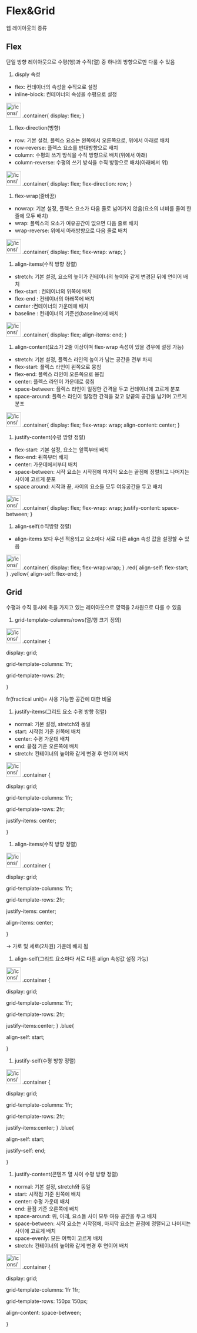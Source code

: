 # **Flex&Grid**

웹 레이아웃의 종류

## Flex

단일 방향 레이아웃으로 수평(행)과 수직(열) 중 하나의 방향으로만 다룰 수 있음

1. disply 속성
- flex: 컨테이너의 속성을 수직으로 설정
- inline-block: 컨테이너의 속성을 수평으로 설정

<aside>
<img src="/icons/playback-play_brown.svg" alt="/icons/playback-play_brown.svg" width="40px" /> .container{
 display: flex;
}

</aside>

1. flex-direction(방향)
- row: 기본 설정, 플렉스 요소는 왼쪽에서 오른쪽으로, 위에서 아래로 배치
- row-reverse: 플렉스 요소를 반대방향으로 배치
- column: 수평의 쓰기 방식을 수직 방향으로 배치(위에서 아래)
- column-reverse: 수평의 쓰기 방식을 수직 방향으로 배치(아래에서 위)

<aside>
<img src="/icons/playback-play_brown.svg" alt="/icons/playback-play_brown.svg" width="40px" /> .container{
 display: flex;
 flex-direction: row;
}

</aside>

1. flex-wrap(줄바꿈)
- nowrap: 기본 설정, 플렉스 요소가 다음 줄로 넘어가지 않음(요소의 너비를 줄여 한 줄에 모두 배치)
- wrap: 플렉스의 요소가 여유공간이 없으면 다음 줄로 배치
- wrap-reverse: 위에서 아래방향으로 다음 줄로 배치

<aside>
<img src="/icons/playback-play_brown.svg" alt="/icons/playback-play_brown.svg" width="40px" /> .container{
 display: flex;
 flex-wrap: wrap;
}

</aside>

1. align-items(수직 방향 정렬)
- stretch: 기본 설정, 요소의 높이가 컨테이너의 높이와 같게 변경된 뒤에 연이어 배치
- flex-start : 컨테이너의 위쪽에 배치
- flex-end : 컨테이너의 아래쪽에 배치
- center :컨테이너의 가운데에 배치
- baseline : 컨테이너의 기준선(baseline)에 배치

<aside>
<img src="/icons/playback-play_brown.svg" alt="/icons/playback-play_brown.svg" width="40px" /> .container{
 display: flex;
 align-items: end;
}

</aside>

1. align-content(요소가 2줄 이상이며 flex-wrap 속성이 있을 경우에 설정 가능)
- stretch: 기본 설정, 플렉스 라인의 높이가 남는 공간을 전부 차지
- flex-start: 플렉스 라인이 왼쪽으로 뭉침
- flex-end: 플렉스 라인이 오른쪽으로 뭉침
- center: 플렉스 라인이 가운데로 뭉침
- space-between: 플렉스 라인이 일정한 간격을 두고 컨테이너에 고르게 분포
- space-around: 플렉스 라인이 일정한 간격을 갖고 양끝의 공간을 남기며 고르게 분포

<aside>
<img src="/icons/playback-play_brown.svg" alt="/icons/playback-play_brown.svg" width="40px" /> .container{
 display: flex;
 flex-wrap: wrap;
 align-content: center;
}

</aside>

1. justify-content(수평 방향 정렬)
- flex-start: 기본 설정, 요소는 앞쪽부터 배치
- flex-end: 뒤쪽부터 배치
- center: 가운데에서부터 배치
- space-between: 시작 요소는 시작점에 마지막 요소는 끝점에 정렬되고 나머지는 사이에 고르게 분포
- space around: 시작과 끝, 사이의 요소들 모두 여유공간을 두고 배치

<aside>
<img src="/icons/playback-play_brown.svg" alt="/icons/playback-play_brown.svg" width="40px" /> .container{
 display: flex;
 flex-wrap: wrap;
 justify-content: space-between;
}

</aside>

1. align-self(수직방향 정렬)
- align-items 보다 우선 적용되고 요소마다 서로 다른 align 속성 값을 설정할 수 있음

<aside>
<img src="/icons/playback-play_brown.svg" alt="/icons/playback-play_brown.svg" width="40px" /> .container{
  display: flex;
  flex-wrap:wrap;
 }
.red{
 align-self: flex-start;
}
.yellow{
 align-self: flex-end;
}

</aside>

## Grid

수평과 수직 동시에 축을 가지고 있는 레이아웃으로 영역을 2차원으로 다룰 수 있음

1. grid-template-columns/rows(열/행 크기 정의)

<aside>
<img src="/icons/playback-play_green.svg" alt="/icons/playback-play_green.svg" width="40px" /> .container {

 display: grid;

 grid-template-columns: 1fr;

 grid-template-rows: 2fr;

}

</aside>

fr(fractical unit)= 사용 가능한 공간에 대한 비율

1. justify-items(그리드 요소 수평 방향 정렬)
- normal: 기본 설정, stretch와 동일
- start: 시작점 기준 왼쪽에 배치
- center: 수평 가운데 배치
- end: 끝점 기준 오른쪽에 배치
- stretch: 컨테이너의 높이와 같게 변경 후 연이어 배치

<aside>
<img src="/icons/playback-play_green.svg" alt="/icons/playback-play_green.svg" width="40px" /> .container {

 display: grid;

 grid-template-columns: 1fr;

 grid-template-rows: 2fr;

 justify-items: center;

}

</aside>

1. align-items(수직 방향 정렬)

<aside>
<img src="/icons/playback-play_green.svg" alt="/icons/playback-play_green.svg" width="40px" /> .container {

 display: grid;

 grid-template-columns: 1fr;

 grid-template-rows: 2fr;

 justify-items: center;

 align-items: center;

}

</aside>

→ 가로 및 세로(2차원) 가운데 배치 됨

1. align-self(그리드 요소마다 서로 다른 align 속성값 설정 가능)

<aside>
<img src="/icons/playback-play_green.svg" alt="/icons/playback-play_green.svg" width="40px" /> .container {

 display: grid;

 grid-template-columns: 1fr;

 grid-template-rows: 2fr;

 justify-items:center;
}
.blue{

 align-self: start;

}

</aside>

1. justify-self(수평 방향 정렬)

<aside>
<img src="/icons/playback-play_green.svg" alt="/icons/playback-play_green.svg" width="40px" /> .container {

 display: grid;

 grid-template-columns: 1fr;

 grid-template-rows: 2fr;

 justify-items:center;
}
.blue{

 align-self: start;

 justify-self: end;

}

</aside>

1. justify-content(콘텐츠 열 사이 수평 방향 정렬)
- normal: 기본 설정, stretch와 동일
- start: 시작점 기준 왼쪽에 배치
- center: 수평 가운데 배치
- end: 끝점 기준 오른쪽에 배치
- space-around: 위, 아래, 요소들 사이 모두 여유 공간을 두고 배치
- space-between: 시작 요소는 시작점에, 마지막 요소는 끝점에 정렬되고 나머지는 사이에 고르게 배치
- space-evenly: 모든 여백이 고르게 배치
- stretch: 컨테이너의 높이와 같게 변경 후 연이어 배치

<aside>
<img src="/icons/playback-play_green.svg" alt="/icons/playback-play_green.svg" width="40px" /> .container {

  display: grid;

  grid-template-columns: 1fr 1fr;

  grid-template-rows: 150px 150px;

 align-content: space-between;

}

</aside>
